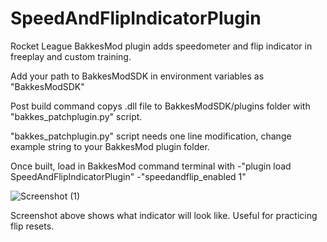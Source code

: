 # SpeedAndFlipIndicatorPlugin
Rocket League BakkesMod plugin adds speedometer and flip indicator in freeplay and custom training.


Add your path to BakkesModSDK in environment variables as "BakkesModSDK"

Post build command copys .dll file to BakkesModSDK/plugins folder with "bakkes_patchplugin.py" script.

"bakkes_patchplugin.py" script needs one line modification, change example string to your BakkesMod plugin folder.


Once built, load in BakkesMod command terminal with 
-"plugin load SpeedAndFlipIndicatorPlugin"
-"speedandflip_enabled 1"


![Screenshot (1)](https://user-images.githubusercontent.com/37971619/119270524-087b8500-bbcb-11eb-8be1-e6d1fea44352.png)


Screenshot above shows what indicator will look like. Useful for practicing flip resets.
